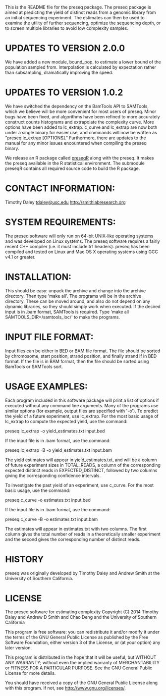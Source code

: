This is the README file for the preseq package.  The 
preseq package is aimed at predicting the yield of distinct 
reads from a genomic library from an initial sequencing 
experiment. The estimates can then be used to examine the utility 
of further sequencing, optimize the sequencing depth, or to 
screen multiple libraries to avoid low complexity samples.

UPDATES TO VERSION 2.0.0
========================================================================
We have added a new module, bound_pop, to estimate a lower bound of
the population sampled from.  Interpolation is calculated by 
expectation rather than subsampling, dramatically improving the
speed.


UPDATES TO VERSION 1.0.2
========================================================================
We have switched the dependency on the BamTools API to SAMTools, which 
we believe will be more convenient for most users of preseq. Minor bugs
have been fixed, and algorithms have been refined to more accurately 
construct counts histograms and extrapolate the complexity curve. More
options have been added to lc_extrap. c_curve and lc_extrap are now both
under a single binary for easier use, and commands will now be written as
"preseq lc_extrap [OPTIONS]." Furthermore, there are updates to the 
manual for any minor issues encountered when compiling the preseq binary.

We release an R package called 
[preseqR](http://cran.r-project.org/web/packages/preseqR/index.html)
along with the preseq. It makes the preseq available in the R statistical
environment. The submodule preseqR contains all required source code
to build the R package.

CONTACT INFORMATION:
========================================================================
Timothy Daley
tdaley@usc.edu
http://smithlabresearch.org

SYSTEM REQUIREMENTS:
========================================================================
The preseq software will only run on 64-bit UNIX-like operating 
systems and was developed on Linux systems. The preseq software 
requires a fairly recent C++ compiler (i.e. it must include tr1 
headers). preseq has been compiled and tested on Linux and Mac 
OS X operating systems using GCC v4.1 or greater. 

INSTALLATION:
========================================================================
This should be easy: unpack the archive and change into the archive
directory. Then type 'make all'. The programs will be in the archive
directory. These can be moved around, and also do not depend on any
dynamic libraries, so they should simply work when executed. If the 
desired input is in .bam format, SAMTools is required. Type 'make all
SAMTOOLS_DIR=/samtools_loc/' to make the programs.

INPUT FILE FORMAT:
========================================================================
Input files can be either in BED or BAM file format.  The file should
be sorted by chromosome, start position, strand position, and finally 
strand if in BED format. If the file is in BAM format, then the file
should be sorted using BamTools or SAMTools sort.

USAGE EXAMPLES:
========================================================================
Each program included in this software package will print a list of
options if executed without any command line arguments. Many of the
programs use similar options (for example, output files are specified
with '-o'). To predict the yield of a future experiment, use lc_extrap.
For the most basic usage of lc_extrap to compute the expected yield,
use the command:

  preseq lc_extrap -o yield_estimates.txt input.bed

If the input file is in .bam format, use the command:

  preseq lc_extrap -B -o yield_estimates.txt input.bam

The yield estimates will appear in yield_estimates.txt, and will be a 
column of future experiment sizes in TOTAL_READS, a column of the 
corresponding expected distinct reads in EXPECTED_DISTINCT, followed by 
two columns giving the corresponding confidence intervals.  

To investigate the past yield of an experiment, use c_curve.  For the
most basic usage, use the command:

  preseq c_curve -o estimates.txt input.bed

If the input file is in .bam format, use the command:

  preseq c_curve -B -o estimates.txt input.bam

The estimates will appear in estimates.txt with two columns.  The
first column gives the total number of reads in a theoretically
smaller experiment and the second gives the corresponding number of
distinct reads.

HISTORY
========================================================================
preseq was originally developed by Timothy Daley and Andrew Smith 
at the University of Southern California.


LICENSE
========================================================================
The preseq software for estimating complexity
Copyright (C) 2014 Timothy Daley and Andrew D Smith and Chao Deng and
the University of Southern California

This program is free software: you can redistribute it and/or modify
it under the terms of the GNU General Public License as published by
the Free Software Foundation, either version 3 of the License, or (at
your option) any later version.

This program is distributed in the hope that it will be useful,
but WITHOUT ANY WARRANTY; without even the implied warranty of
MERCHANTABILITY or FITNESS FOR A PARTICULAR PURPOSE.  See the
GNU General Public License for more details.

You should have received a copy of the GNU General Public License
along with this program.  If not, see <http://www.gnu.org/licenses/>.
